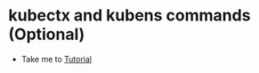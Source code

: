 # kubectx and kubens commands (Optional)

- Take me to [Tutorial](https://kodekloud.com/topic/kubectx-and-kubens-command-line-utilities/)
